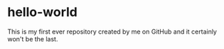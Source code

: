 # hello-world
This is my first ever repository created by me on GitHub and it certainly won't be the last.
